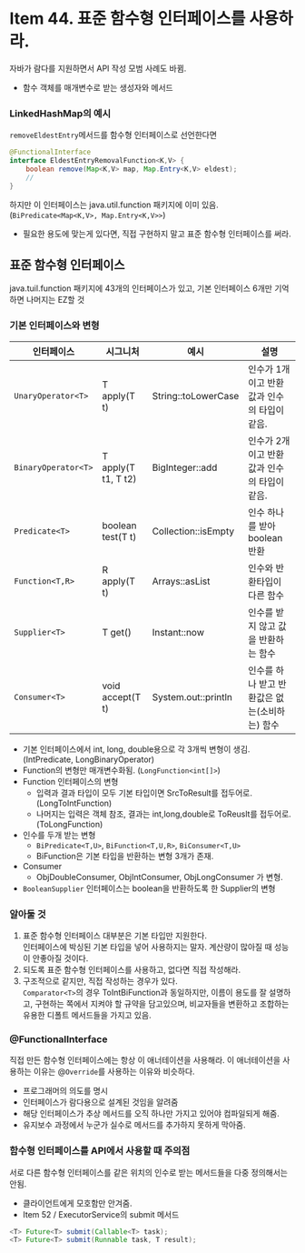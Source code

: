 # Item 44. 표준 함수형 인터페이스를 사용하라.
자바가 람다를 지원하면서 API 작성 모범 사례도 바뀜.
* 함수 객체를 매개변수로 받는 생성자와 메서드

### LinkedHashMap의 예시
`removeEldestEntry`메서드를 함수형 인터페이스로 선언한다면
```java
@FunctionalInterface
interface EldestEntryRemovalFunction<K,V> {
    boolean remove(Map<K,V> map, Map.Entry<K,V> eldest);
    // 
}
```
하지만 이 인터페이스는 java.util.function 패키지에 이미 있음. (`BiPredicate<Map<K,V>, Map.Entry<K,V>>`)
* 필요한 용도에 맞는게 있다면, 직접 구현하지 말고 표준 함수형 인터페이스를 써라.

## 표준 함수형 인터페이스
java.tuil.function 패키지에 43개의 인터페이스가 있고, 기본 인터페이스 6개만 기억하면 나머지는 EZ할 것

### 기본 인터페이스와 변형
|인터페이스|시그니처|예시|설명
|------|------|------|------|
|`UnaryOperator<T>`|T apply(T t)|String::toLowerCase|인수가 1개이고 반환값과 인수의 타입이 같음.
|`BinaryOperator<T>`|T apply(T t1, T t2)|BigInteger::add|인수가 2개이고 반환값과 인수의 타입이 같음.
|`Predicate<T>`|boolean test(T t)| Collection::isEmpty|인수 하나를 받아 boolean 반환
|`Function<T,R>`|R apply(T t)| Arrays::asList|인수와 반환타입이 다른 함수
|`Supplier<T>`|T get()|Instant::now| 인수를 받지 않고 값을 반환하는 함수
|`Consumer<T>`|void accept(T t)|System.out::println|인수를 하나 받고 반환값은 없는(소비하는) 함수
* 기본 인터페이스에서 int, long, double용으로 각 3개씩 변형이 생김. (IntPredicate, LongBinaryOperator)
* Function의 변형만 매개변수화됨. (`LongFunction<int[]>`)
* Function 인터페이스의 변형
    * 입력과 결과 타입이 모두 기본 타입이면 SrcToResult를 접두어로. (LongToIntFunction)
    * 나머지는 입력은 객체 참조, 결과는 int,long,double로 ToReuslt를 접두어로. (ToLongFunction)
* 인수를 두개 받는 변형
    * `BiPredicate<T,U>`, `BiFunction<T,U,R>`, `BiConsumer<T,U>`
    * BiFunction은 기본 타입을 반환하는 변형 3개가 존재.
* Consumer
    * ObjDoubleConsumer, ObjIntConsumer, ObjLongConsumer 가 변형.
* `BooleanSupplier` 인터페이스는 boolean을 반환하도록 한 Supplier의 변형

### 알아둘 것
1. 표준 함수형 인터페이스 대부분은 기본 타입만 지원한다. <br> 인터페이스에 박싱된 기본 타입을 넣어 사용하지는 말자. 계산량이 많아질 때 성능이 안좋아질 것이다.
2. 되도록 표준 함수형 인터페이스를 사용하고, 없다면 직접 작성해라.
3. 구조적으로 같지만, 직접 작성하는 경우가 있다.
<br/> `Comparator<T>`의 경우 ToIntBiFunction과 동일하지만, 이름이 용도를 잘 설명하고, 구현하는 쪽에서 지켜야 할 규약을 담고있으며, 비교자들을 변환하고 조합하는 유용한 디폴트 메서드들을 가지고 있음.

### @FunctionalInterface
직접 만든 함수형 인터페이스에는 항상 이 애너테이션을 사용해라.
이 애너테이션을 사용하는 이유는 @`Override`를 사용하는 이유와 비슷하다.
* 프로그래머의 의도를 명시
* 인터페이스가 람다용으로 설계된 것임을 알려줌
* 해당 인터페이스가 추상 메서드를 오직 하나만 가지고 있어야 컴파일되게 해줌.
* 유지보수 과정에서 누군가 실수로 메서드를 추가하지 못하게 막아줌.

### 함수형 인터페이스를 API에서 사용할 때 주의점
서로 다른 함수형 인터페이스를 같은 위치의 인수로 받는 메서드들을 다중 정의해서는 안됨.
* 클라이언트에게 모호함만 안겨줌.
* Item 52 / ExecutorService의 submit 메서드
```java
<T> Future<T> submit(Callable<T> task);
<T> Future<T> submit(Runnable task, T result);
```